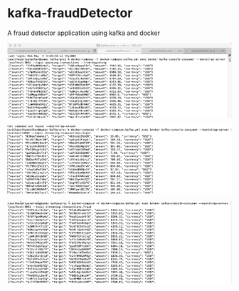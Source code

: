 # kafka-fraudDetector
A fraud detector application using kafka and docker

![img1](https://github.com/bsathyamur/kafka-fraudDetector/blob/main/queueing.transactions.png)

![img2](https://github.com/bsathyamur/kafka-fraudDetector/blob/main/legit.png)

![img3](https://github.com/bsathyamur/kafka-fraudDetector/blob/main/fraud.png)
